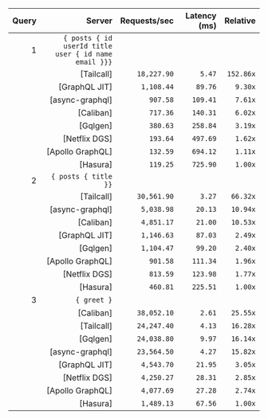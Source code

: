 <!-- PERFORMANCE_RESULTS_START -->

| Query | Server | Requests/sec | Latency (ms) | Relative |
|-------:|--------:|--------------:|--------------:|---------:|
| 1 | `{ posts { id userId title user { id name email }}}` |
|| [Tailcall] | `18,227.90` | `5.47` | `152.86x` |
|| [GraphQL JIT] | `1,108.44` | `89.76` | `9.30x` |
|| [async-graphql] | `907.58` | `109.41` | `7.61x` |
|| [Caliban] | `717.36` | `140.31` | `6.02x` |
|| [Gqlgen] | `380.63` | `258.84` | `3.19x` |
|| [Netflix DGS] | `193.64` | `497.69` | `1.62x` |
|| [Apollo GraphQL] | `132.59` | `694.12` | `1.11x` |
|| [Hasura] | `119.25` | `725.90` | `1.00x` |
| 2 | `{ posts { title }}` |
|| [Tailcall] | `30,561.90` | `3.27` | `66.32x` |
|| [async-graphql] | `5,038.98` | `20.13` | `10.94x` |
|| [Caliban] | `4,851.17` | `21.00` | `10.53x` |
|| [GraphQL JIT] | `1,146.63` | `87.03` | `2.49x` |
|| [Gqlgen] | `1,104.47` | `99.20` | `2.40x` |
|| [Apollo GraphQL] | `901.58` | `111.34` | `1.96x` |
|| [Netflix DGS] | `813.59` | `123.98` | `1.77x` |
|| [Hasura] | `460.81` | `225.51` | `1.00x` |
| 3 | `{ greet }` |
|| [Caliban] | `38,052.10` | `2.61` | `25.55x` |
|| [Tailcall] | `24,247.40` | `4.13` | `16.28x` |
|| [Gqlgen] | `24,038.80` | `9.97` | `16.14x` |
|| [async-graphql] | `23,564.50` | `4.27` | `15.82x` |
|| [GraphQL JIT] | `4,543.70` | `21.95` | `3.05x` |
|| [Netflix DGS] | `4,250.27` | `28.31` | `2.85x` |
|| [Apollo GraphQL] | `4,077.69` | `27.28` | `2.74x` |
|| [Hasura] | `1,489.13` | `67.56` | `1.00x` |

<!-- PERFORMANCE_RESULTS_END -->
